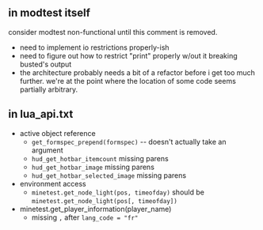 in modtest itself
-----------------

consider modtest non-functional until this comment is removed.

* need to implement io restrictions properly-ish
* need to figure out how to restrict "print" properly w/out it breaking busted's output
* the architecture probably needs a bit of a refactor before i get too much further. we're at the point where
  the location of some code seems partially arbitrary.

in lua_api.txt
--------------

* active object reference
  * `get_formspec_prepend(formspec)` -- doesn't actually take an argument
  * `hud_get_hotbar_itemcount` missing parens
  * `hud_get_hotbar_image` missing parens
  * `hud_get_hotbar_selected_image` missing parens
* environment access
  * `minetest.get_node_light(pos, timeofday)` should be `minetest.get_node_light(pos[, timeofday])`
* minetest.get_player_information(player_name)
  * missing `,` after `lang_code = "fr"`
